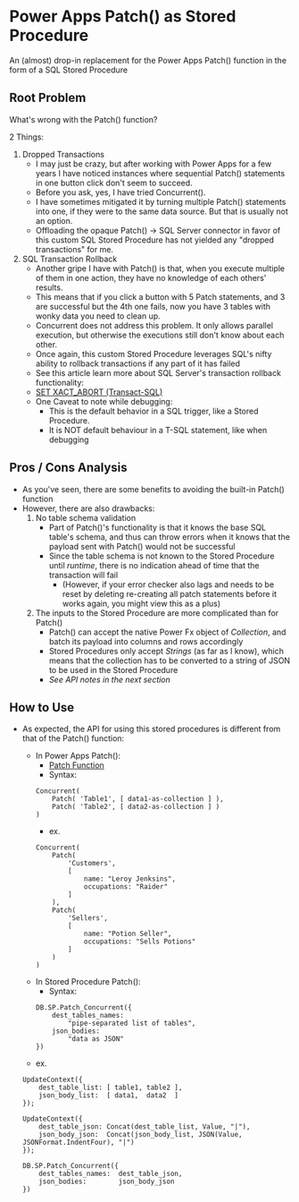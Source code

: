 # Power Apps Patch() as Stored Procedure

An (almost) drop-in replacement for the Power Apps Patch() function in the form of a SQL Stored Procedure

## Root Problem

What's wrong with the Patch() function?

2 Things:
1. Dropped Transactions
    - I may just be crazy, but after working with Power Apps for a few years I have noticed instances where sequential Patch() statements in one button click don't seem to succeed.
    - Before you ask, yes, I have tried Concurrent().
    - I have sometimes mitigated it by turning multiple Patch() statements into one, if they were to the same data source. But that is usually not an option.
    - Offloading the opaque Patch() -> SQL Server connector in favor of this custom SQL Stored Procedure has not yielded any "dropped transactions" for me.
2. SQL Transaction Rollback
    - Another gripe I have with Patch() is that, when you execute multiple of them in one action, they have no knowledge of each others' results.
    - This means that if you click a button with 5 Patch statements, and 3 are successful but the 4th one fails, now you have 3 tables with wonky data you need to clean up.
    - Concurrent does not address this problem. It only allows parallel execution, but otherwise the executions still don't know about each other.
    - Once again, this custom Stored Procedure leverages SQL's nifty ability to rollback transactions if any part of it has failed
    - See this article learn more about SQL Server's transaction rollback functionality:
    - [SET XACT_ABORT (Transact-SQL)](https://learn.microsoft.com/en-us/sql/t-sql/statements/set-xact-abort-transact-sql?view=sql-server-ver16)
    - One Caveat to note while debugging: 
        - This is the default behavior in a SQL trigger, like a Stored Procedure.
        - It is NOT default behaviour in a T-SQL statement, like when debugging

## Pros / Cons Analysis
- As you've seen, there are some benefits to avoiding the built-in Patch() function
- However, there are also drawbacks:
    1. No table schema validation
        - Part of Patch()'s functionality is that it knows the base SQL table's schema, and thus can throw errors when it knows that the payload sent with Patch() would not be successful
        - Since the table schema is not known to the Stored Procedure until *runtime*, there is no indication ahead of time that the transaction will fail
            - (However, if your error checker also lags and needs to be reset by deleting re-creating all patch statements before it works again, you might view this as a plus)
    2. The inputs to the Stored Procedure are more complicated than for Patch()
        - Patch() can accept the native Power Fx object of *Collection*, and batch its payload into columns and rows accordingly
        - Stored Procedures only accept *Strings* (as far as I know), which means that the collection has to be converted to a string of JSON to be used in the Stored Procedure
        - *See API notes in the next section*

## How to Use
- As expected, the API for using this stored procedures is different from that of the Patch() function:

    - In Power Apps Patch():
        - [Patch Function](https://learn.microsoft.com/en-us/power-platform/power-fx/reference/function-patch)
        - Syntax: 
        ```
        Concurrent(
            Patch( 'Table1', [ data1-as-collection ] ),
            Patch( 'Table2', [ data2-as-collection ] )
        )
        ```
        - ex. 
        ```
        Concurrent(
            Patch( 
                'Customers', 
                [ 
                    name: "Leroy Jenksins",
                    occupations: "Raider"
                ]
            ),
            Patch( 
                'Sellers', 
                [ 
                    name: "Potion Seller",
                    occupations: "Sells Potions"
                ]
            )
        )
        ```
    - In Stored Procedure Patch():
        - Syntax:
        ```
        DB.SP.Patch_Concurrent({
            dest_tables_names: 
                "pipe-separated list of tables",
            json_bodies:
                "data as JSON"
        })
        ```
    - ex.
    ```
    UpdateContext({
        dest_table_list: [ table1, table2 ],
        json_body_list:  [ data1,  data2  ]
    });
    
    UpdateContext({
        dest_table_json: Concat(dest_table_list, Value, "|"),
        json_body_json:  Concat(json_body_list, JSON(Value, JSONFormat.IndentFour), "|")
    });

    DB.SP.Patch_Concurrent({
        dest_tables_names:  dest_table_json,
        json_bodies:        json_body_json
    })
    ```

